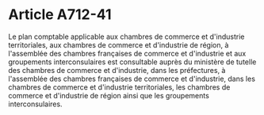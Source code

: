 # Article A712-41

Le plan comptable applicable aux chambres de commerce et d'industrie territoriales, aux       chambres de commerce et d'industrie de région, à l'assemblée des chambres françaises de commerce et d'industrie et aux groupements interconsulaires est consultable auprès du ministère de tutelle des chambres de commerce et d'industrie, dans les préfectures, à l'assemblée des chambres françaises de commerce et d'industrie, dans les chambres de commerce et d'industrie territoriales, les       chambres de commerce et d'industrie de région ainsi que les groupements interconsulaires.
